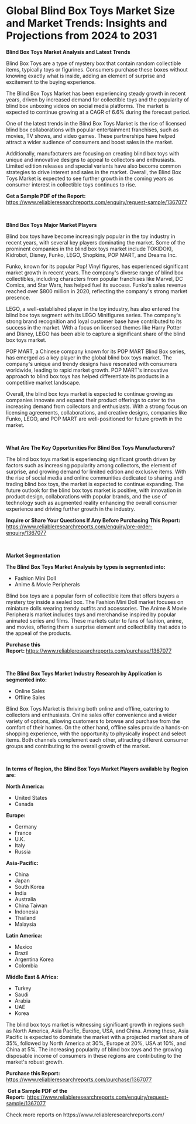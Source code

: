 <p><h1>Global Blind Box Toys Market Size and Market Trends: Insights and Projections from 2024 to 2031</h1></p><p><strong>Blind Box Toys Market Analysis and Latest Trends</strong></p>
<p><p>Blind Box Toys are a type of mystery box that contain random collectible items, typically toys or figurines. Consumers purchase these boxes without knowing exactly what is inside, adding an element of surprise and excitement to the buying experience.</p><p>The Blind Box Toys Market has been experiencing steady growth in recent years, driven by increased demand for collectible toys and the popularity of blind box unboxing videos on social media platforms. The market is expected to continue growing at a CAGR of 6.6% during the forecast period.</p><p>One of the latest trends in the Blind Box Toys Market is the rise of licensed blind box collaborations with popular entertainment franchises, such as movies, TV shows, and video games. These partnerships have helped attract a wider audience of consumers and boost sales in the market.</p><p>Additionally, manufacturers are focusing on creating blind box toys with unique and innovative designs to appeal to collectors and enthusiasts. Limited edition releases and special variants have also become common strategies to drive interest and sales in the market. Overall, the Blind Box Toys Market is expected to see further growth in the coming years as consumer interest in collectible toys continues to rise.</p></p>
<p><strong>Get a Sample PDF of the Report:&nbsp;</strong> <a href="https://www.reliableresearchreports.com/enquiry/request-sample/1367077">https://www.reliableresearchreports.com/enquiry/request-sample/1367077</a></p>
<p>&nbsp;</p>
<p><strong>Blind Box Toys Major Market Players</strong></p>
<p><p>Blind box toys have become increasingly popular in the toy industry in recent years, with several key players dominating the market. Some of the prominent companies in the blind box toys market include TOKIDOKI, Kidrobot, Disney, Funko, LEGO, Shopkins, POP MART, and Dreams Inc.</p><p>Funko, known for its popular Pop! Vinyl figures, has experienced significant market growth in recent years. The company's diverse range of blind box collectibles, including characters from popular franchises like Marvel, DC Comics, and Star Wars, has helped fuel its success. Funko's sales revenue reached over $800 million in 2020, reflecting the company's strong market presence.</p><p>LEGO, a well-established player in the toy industry, has also entered the blind box toys segment with its LEGO Minifigures series. The company's strong brand recognition and loyal customer base have contributed to its success in the market. With a focus on licensed themes like Harry Potter and Disney, LEGO has been able to capture a significant share of the blind box toys market.</p><p>POP MART, a Chinese company known for its POP MART Blind Box series, has emerged as a key player in the global blind box toys market. The company's unique and trendy designs have resonated with consumers worldwide, leading to rapid market growth. POP MART's innovative approach to blind box toys has helped differentiate its products in a competitive market landscape.</p><p>Overall, the blind box toys market is expected to continue growing as companies innovate and expand their product offerings to cater to the increasing demand from collectors and enthusiasts. With a strong focus on licensing agreements, collaborations, and creative designs, companies like Funko, LEGO, and POP MART are well-positioned for future growth in the market.</p></p>
<p>&nbsp;</p>
<p><strong>What Are The Key Opportunities For Blind Box Toys Manufacturers?</strong></p>
<p><p>The blind box toys market is experiencing significant growth driven by factors such as increasing popularity among collectors, the element of surprise, and growing demand for limited edition and exclusive items. With the rise of social media and online communities dedicated to sharing and trading blind box toys, the market is expected to continue expanding. The future outlook for the blind box toys market is positive, with innovation in product design, collaborations with popular brands, and the use of technology such as augmented reality enhancing the overall consumer experience and driving further growth in the industry.</p></p>
<p><strong>Inquire or Share Your Questions If Any Before Purchasing This Report:</strong> <a href="https://www.reliableresearchreports.com/enquiry/pre-order-enquiry/1367077">https://www.reliableresearchreports.com/enquiry/pre-order-enquiry/1367077</a></p>
<p>&nbsp;</p>
<p><strong>Market Segmentation</strong></p>
<p><strong>The Blind Box Toys Market Analysis by types is segmented into:</strong></p>
<p><ul><li>Fashion Mini Doll</li><li>Anime & Movie Peripherals</li></ul></p>
<p><p>Blind box toys are a popular form of collectible item that offers buyers a mystery toy inside a sealed box. The Fashion Mini Doll market focuses on miniature dolls wearing trendy outfits and accessories. The Anime & Movie Peripherals market includes toys and merchandise inspired by popular animated series and films. These markets cater to fans of fashion, anime, and movies, offering them a surprise element and collectibility that adds to the appeal of the products.</p></p>
<p><strong>Purchase this Report:&nbsp;</strong><a href="https://www.reliableresearchreports.com/purchase/1367077">https://www.reliableresearchreports.com/purchase/1367077</a></p>
<p>&nbsp;</p>
<p><strong>The Blind Box Toys Market Industry Research by Application is segmented into:</strong></p>
<p><ul><li>Online Sales</li><li>Offline Sales</li></ul></p>
<p><p>Blind Box Toys Market is thriving both online and offline, catering to collectors and enthusiasts. Online sales offer convenience and a wider variety of options, allowing customers to browse and purchase from the comfort of their homes. On the other hand, offline sales provide a hands-on shopping experience, with the opportunity to physically inspect and select items. Both channels complement each other, attracting different consumer groups and contributing to the overall growth of the market.</p></p>
<p>&nbsp;</p>
<p><strong>In terms of Region, the Blind Box Toys Market Players available by Region are:</strong></p>
<p>
    <p> <strong> North America: </strong>
        <ul>
            <li>United States</li>
            <li>Canada</li>
        </ul>
        </p> 
    <p> <strong> Europe: </strong>
        <ul>
            <li>Germany</li>
            <li>France</li>
            <li>U.K.</li>
            <li>Italy</li>
            <li>Russia</li>
        </ul>
        </p> 
    <p> <strong> Asia-Pacific: </strong>
        <ul>
            <li>China</li>
            <li>Japan</li>
            <li>South Korea</li>
            <li>India</li>
            <li>Australia</li>
            <li>China Taiwan</li>
            <li>Indonesia</li>
            <li>Thailand</li>
            <li>Malaysia</li>
        </ul>
        </p> 
    <p> <strong> Latin America: </strong>
        <ul>
            <li>Mexico</li>
            <li>Brazil</li>
            <li>Argentina Korea</li>
            <li>Colombia</li>
        </ul>
        </p> 
    <p> <strong> Middle East & Africa: </strong>
        <ul>
            <li>Turkey</li>
            <li>Saudi</li>
            <li>Arabia</li>
            <li>UAE</li>
            <li>Korea</li>
        </ul>
    </p>
    </p>
<p><p>The blind box toys market is witnessing significant growth in regions such as North America, Asia Pacific, Europe, USA, and China. Among these, Asia Pacific is expected to dominate the market with a projected market share of 35%, followed by North America at 30%, Europe at 20%, USA at 10%, and China at 5%. The increasing popularity of blind box toys and the growing disposable income of consumers in these regions are contributing to the market's robust growth.</p></p>
<p><strong>Purchase this Report: </strong><a href="https://www.reliableresearchreports.com/purchase/1367077">https://www.reliableresearchreports.com/purchase/1367077</a></p>
<p>&nbsp;<strong>Get a Sample PDF of the Report:&nbsp;&nbsp;</strong><a href="https://www.reliableresearchreports.com/enquiry/request-sample/1367077">https://www.reliableresearchreports.com/enquiry/request-sample/1367077</a></p>
<p><strong></strong></p>
<p>Check more reports on https://www.reliableresearchreports.com/</p>